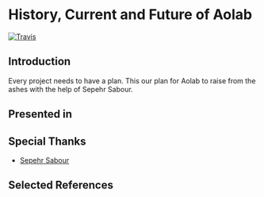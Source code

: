 # History, Current and Future of Aolab
[![Travis](https://img.shields.io/travis/com/aiotrc/ToTheFuture.svg?style=flat-square)](https://travis-ci.com/aiotrc/ToTheFuture)

## Introduction
Every project needs to have a plan. This our plan for Aolab to raise from the ashes with the help of Sepehr Sabour.

## Presented in

## Special Thanks

- [Sepehr Sabour](https://github.com/pesehr)

## Selected References
